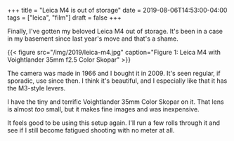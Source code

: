 +++
title = "Leica M4 is out of storage"
date = 2019-08-06T14:53:00-04:00
tags = ["leica", "film"]
draft = false
+++

Finally, I've gotten my beloved Leica M4 out of storage. It's been in
a case in my basement since last year's move and that's a shame.

{{< figure src="/img/2019/leica-m4.jpg" caption="Figure 1: Leica M4 with Voightlander 35mm f2.5 Color Skopar" >}}

The camera was made in 1966 and I bought it in 2009. It's seen regular, if sporadic, use since
then. I think it's beautiful, and I especially like that it has the M3-style
levers.

I have the tiny and terrific Voightlander 35mm Color Skopar on it. That lens is almost _too_ small, but it makes fine images and was inexpensive.

It feels good to be using this setup again. I'll run a few rolls through it and see if I still become fatigued shooting with no meter at all.
